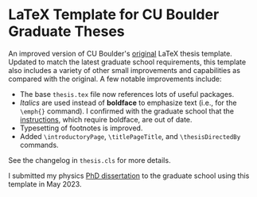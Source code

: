 # LaTeX Template for CU Boulder Graduate Theses

An improved version of CU Boulder's [original](https://www.colorado.edu/graduateschool/academic-resources/thesis-dissertation-specifications/thesis-dissertation-templates) LaTeX thesis template.  Updated to match the latest graduate school requirements, this template also includes a variety of other small improvements and capabilities as compared with the original.  A few notable improvements include:

- The base `thesis.tex` file now references lots of useful packages.
- _Italics_ are used instead of **boldface** to emphasize text (i.e., for the `\emph{}` command).  I confirmed with the graduate school that the [instructions](https://www.colorado.edu/graduateschool/sites/default/files/attached-files/latexthesisinstructions_2020.pdf), which require boldface, are out of date.
- Typesetting of footnotes is improved.
- Added `\introductoryPage`, `\titlePageTitle`, and `\thesisDirectedBy` commands.

See the changelog in `thesis.cls` for more details.

I submitted my physics [PhD dissertation](https://media.proquest.com/media/hms/PFT/2/7hwaR?_s=A2RkJg2HN1WqrgUA0fI4K213EXU%3D) to the graduate school using this template in May 2023.
